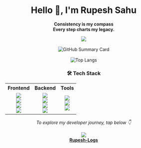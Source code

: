 <h1 align="center">Hello 👋, I'm Rupesh Sahu</h1>

<p align="center">
  <b>Consistency is my compass<br>Every step charts my legacy.</b>
</p>

<p align="center">
  <img src="https://github-readme-stats.vercel.app/api?username=Rynox1612&show_icons=true&theme=tokyonight" />
  <br><br>
  
  <img src="https://github-profile-summary-cards.vercel.app/api/cards/profile-details?username=Rynox1612&theme=tokyonight" alt="GitHub Summary Card"/>
  <br><br>
  <img src="https://github-readme-stats.vercel.app/api/top-langs/?username=Rynox1612&layout=compact&theme=tokyonight" alt="Top Langs" />
</p>

<h3 align="center">🛠️ Tech Stack</h3>

<table align="center">
  <tr>
    <th>Frontend</th>
    <th>Backend</th>
    <th>Tools</th>
  </tr>
  <tr>
    <td align="center">
      <img src="https://img.shields.io/badge/HTML5-E34F26?style=flat&logo=html5&logoColor=white" />
      <br>
      <img src="https://img.shields.io/badge/CSS3-1572B6?style=flat&logo=css3&logoColor=white" />
      <br>
      <img src="https://img.shields.io/badge/Bootstrap-7952B3?style=flat&logo=bootstrap&logoColor=white" />
      <br>
      <img src="https://img.shields.io/badge/JavaScript-F7DF1E?style=flat&logo=javascript&logoColor=black" />
    </td>
    <td align="center">
      <img src="https://img.shields.io/badge/Node.js-339933?style=flat&logo=node.js&logoColor=white" />
      <br>
      <img src="https://img.shields.io/badge/Express.js-000000?style=flat&logo=express&logoColor=white" />
      <br>
      <img src="https://img.shields.io/badge/MongoDB-47A248?style=flat&logo=mongodb&logoColor=white" />
      <br>
      <img src="https://img.shields.io/badge/MySQL-00758F?style=flat&logo=mysql&logoColor=white" />
    </td>
    <td align="center">
      <img src="https://img.shields.io/badge/Git-F05032?style=flat&logo=git&logoColor=white" />
      <br>
      <img src="https://img.shields.io/badge/GitHub-181717?style=flat&logo=github&logoColor=white" />
      <br>
      <img src="https://img.shields.io/badge/VS%20Code-007ACC?style=flat&logo=visual-studio-code&logoColor=white" />
    </td>
  </tr>
</table>

<p align="center">
  <em>To explore my developer journey, tap below 👇</em><br><br>

  <a href="https://github.com/Rynox1612/rupesh-logs/blob/main/README.md" target="_blank">
    <img src="https://github-readme-stats.vercel.app/api/pin/?username=Rynox1612&repo=rupesh-logs&theme=tokyonight" />
    <br />
    <strong>Rupesh-Logs</strong>
  </a>
</p>

